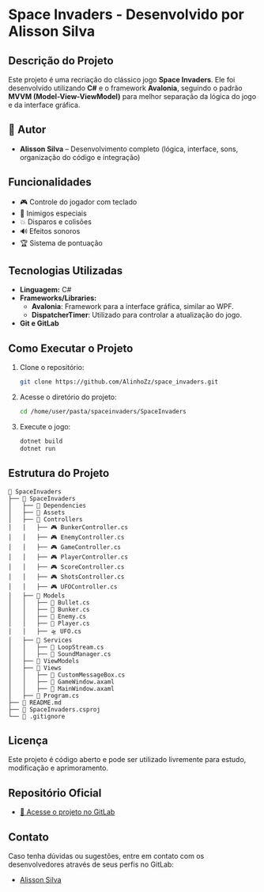 # Space Invaders - Desenvolvido por Alisson Silva   

## Descrição do Projeto
Este projeto é uma recriação do clássico jogo **Space Invaders**. Ele foi desenvolvido utilizando **C#** e o framework **Avalonia**, seguindo o padrão **MVVM (Model-View-ViewModel)** para melhor separação da lógica do jogo e da interface gráfica.

## 👤 Autor
- **Alisson Silva** – Desenvolvimento completo (lógica, interface, sons, organização do código e integração)

## Funcionalidades
- 🎮 Controle do jogador com teclado
- 👾 Inimigos especiais
- 💥 Disparos e colisões
- 🔊 Efeitos sonoros
- 🏆 Sistema de pontuação

## Tecnologias Utilizadas
- **Linguagem:** C#
- **Frameworks/Libraries:**
  - **Avalonia**: Framework para a interface gráfica, similar ao WPF.
  - **DispatcherTimer**: Utilizado para controlar a atualização do jogo.
- **Git e GitLab**

## Como Executar o Projeto
1. Clone o repositório:
   ```bash
   git clone https://github.com/AlinhoZz/space_invaders.git
   ```
2. Acesse o diretório do projeto:
   ```bash
   cd /home/user/pasta/spaceinvaders/SpaceInvaders
   ```
3. Execute o jogo:
   ```bash
   dotnet build
   dotnet run
   ```

## Estrutura do Projeto
```
📁 SpaceInvaders
├── 📂 SpaceInvaders
│   ├── 📂 Dependencies
│   ├── 📂 Assets
│   ├── 📂 Controllers
│   │   ├── 🎮 BunkerController.cs
│   │   ├── 🎮 EnemyController.cs
│   │   ├── 🎮 GameController.cs
│   │   ├── 🎮 PlayerController.cs
│   │   ├── 🎮 ScoreController.cs
│   │   ├── 🎮 ShotsController.cs
│   │   ├── 🎮 UFOController.cs
│   ├── 📂 Models
│   │   ├── 🎯 Bullet.cs
│   │   ├── 🏰 Bunker.cs
│   │   ├── 👾 Enemy.cs
│   │   ├── 🚀 Player.cs
│   │   ├── 🛸 UFO.cs
│   ├── 📂 Services
│   │   ├── 🎵 LoopStream.cs
│   │   ├── 🎵 SoundManager.cs
│   ├── 📂 ViewModels
│   ├── 📂 Views
│   │   ├── 📄 CustomMessageBox.cs
│   │   ├── 📄 GameWindow.axaml
│   │   ├── 📄 MainWindow.axaml
│   ├── 📄 Program.cs
├── 📄 README.md
├── 📄 SpaceInvaders.csproj
└── 📄 .gitignore

```

## Licença
Este projeto é código aberto e pode ser utilizado livremente para estudo, modificação e aprimoramento.

## Repositório Oficial
- [📂 Acesse o projeto no GitLab](https://github.com/AlinhoZz/space_invaders.git)

## Contato
Caso tenha dúvidas ou sugestões, entre em contato com os desenvolvedores através de seus perfis no GitLab:
- [Alisson Silva](alissondurden@gmail.com)
